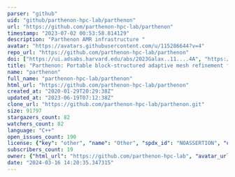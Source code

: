 ```yaml
---
parser: "github"
uid: "github/parthenon-hpc-lab/parthenon"
url: "https://github.com/parthenon-hpc-lab/parthenon"
timestamp: "2023-07-02 00:53:58.814129"
description: "Parthenon AMR infrastructure "
avatar: "https://avatars.githubusercontent.com/u/115286644?v=4"
repo_url: "https://github.com/parthenon-hpc-lab/parthenon"
doi: ["https://ui.adsabs.harvard.edu/abs/2023Galax..11....4A", "https://ui.adsabs.harvard.edu/abs/2022arXiv220212309G", "https://ui.adsabs.harvard.edu/abs/2023ascl.soft06026G/abstract"]
title: "Parthenon: Portable block-structured adaptive mesh refinement framework"
name: "parthenon"
full_name: "parthenon-hpc-lab/parthenon"
html_url: "https://github.com/parthenon-hpc-lab/parthenon"
created_at: "2020-01-29T20:29:38Z"
updated_at: "2023-06-19T07:12:38Z"
clone_url: "https://github.com/parthenon-hpc-lab/parthenon.git"
size: 91797
stargazers_count: 82
watchers_count: 82
language: "C++"
open_issues_count: 190
license: {"key": "other", "name": "Other", "spdx_id": "NOASSERTION", "url": null, "node_id": "MDc6TGljZW5zZTA="}
subscribers_count: 19
owner: {"html_url": "https://github.com/parthenon-hpc-lab", "avatar_url": "https://avatars.githubusercontent.com/u/115286644?v=4", "login": "parthenon-hpc-lab", "type": "Organization"}
date: "2024-03-16 14:20:35.347315"
---
```


